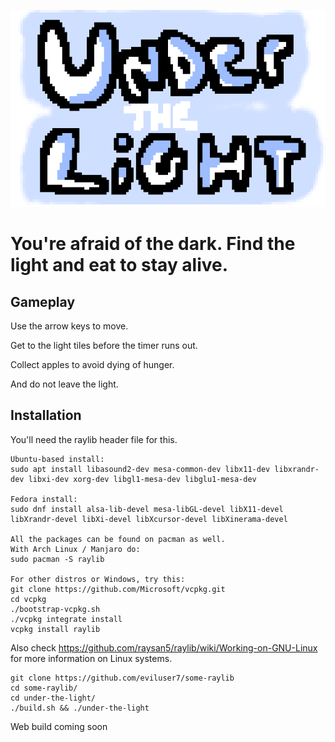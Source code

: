 ![](./resources/logo2.png)
# You're afraid of the dark. Find the light and eat to stay alive.

## Gameplay
Use the arrow keys to move.

Get to the light tiles before the timer runs out.

Collect apples to avoid dying of hunger.

And do not leave the light.

## Installation
You'll need the raylib header file for this.
```
Ubuntu-based install:
sudo apt install libasound2-dev mesa-common-dev libx11-dev libxrandr-dev libxi-dev xorg-dev libgl1-mesa-dev libglu1-mesa-dev

Fedora install:
sudo dnf install alsa-lib-devel mesa-libGL-devel libX11-devel libXrandr-devel libXi-devel libXcursor-devel libXinerama-devel

All the packages can be found on pacman as well.
With Arch Linux / Manjaro do:
sudo pacman -S raylib

For other distros or Windows, try this:
git clone https://github.com/Microsoft/vcpkg.git
cd vcpkg
./bootstrap-vcpkg.sh
./vcpkg integrate install
vcpkg install raylib
```
Also check https://github.com/raysan5/raylib/wiki/Working-on-GNU-Linux for more information on Linux systems.
```
git clone https://github.com/eviluser7/some-raylib
cd some-raylib/
cd under-the-light/
./build.sh && ./under-the-light
```

Web build coming soon
